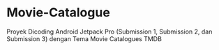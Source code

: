 # Movie-Catalogue
Proyek Dicoding Android Jetpack Pro (Submission 1, Submission 2, dan Submission 3) dengan Tema Movie Catalogues TMDB
